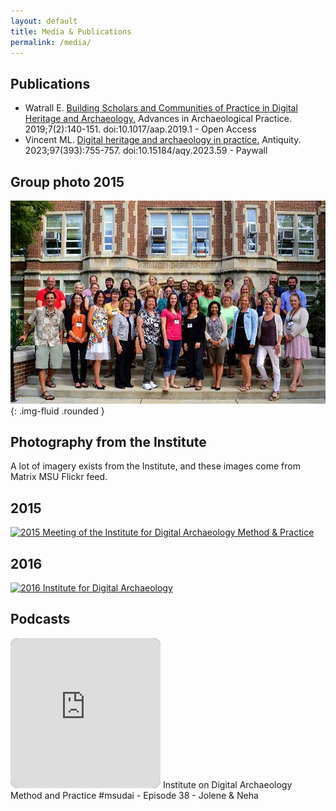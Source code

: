 ```yaml
---
layout: default
title: Media & Publications
permalink: /media/
---
```


## Publications 

* Watrall E. [Building Scholars and Communities of Practice in Digital Heritage and Archaeology.](https://www.cambridge.org/core/journals/advances-in-archaeological-practice/article/building-scholars-and-communities-of-practice-in-digital-heritage-and-archaeology/16EF118B270F3A4920320EEC2177FFBD) Advances in Archaeological Practice. 2019;7(2):140-151. doi:10.1017/aap.2019.1 - Open Access
* Vincent ML. [Digital heritage and archaeology in practice.](https://www.cambridge.org/core/journals/antiquity/article/abs/digital-heritage-and-archaeology-in-practice/F8A27871B7D1EBFD202B3B1FF0D83E77) Antiquity. 2023;97(393):755-757. doi:10.15184/aqy.2023.59 - Paywall

## Group photo 2015

![A group shot, only Daniel Pett is missing](/images/people/group.jpg){: .img-fluid .rounded }

## Photography from the Institute

A lot of imagery exists from the Institute, and these images come from Matrix MSU Flickr feed.

## 2015

<a data-flickr-embed="true" href="https://www.flickr.com/photos/matrix_msu/albums/72157660452277421" title="2015 Meeting of the Institute for Digital Archaeology Method &amp; Practice"><img src="https://live.staticflickr.com/719/22357531920_bd1dc9ed51_b.jpg" width="100%" height="600" alt="2015 Meeting of the Institute for Digital Archaeology Method &amp; Practice"/></a>

## 2016

  <a data-flickr-embed="true" href="https://www.flickr.com/photos/matrix_msu/albums/72157673817441956" title="2016 Institute for Digital Archaeology ">
    <img src="https://live.staticflickr.com/8191/29590600962_c5f8449763_c.jpg" width="100%" height="600" alt="2016 Institute for Digital Archaeology "/>
  </a>

<script async src="//embedr.flickr.com/assets/client-code.js" charset="utf-8"></script>
  
## Podcasts

<iframe title="Zencastr video player" frameborder="0" src="https://zencastr.com/embed/L5xYL6Mi" allowfullscreen="" webkitallowfullscreen="" mozallowfullscreen="" style="background: black; border-radius: 12px; font-family: system-ui; width: 240px; height: 240px; position: relative; color: white; margin: 0px;" tabindex="0"></iframe>
Institute on Digital Archaeology Method and Practice #msudai - Episode 38 - Jolene & Neha
